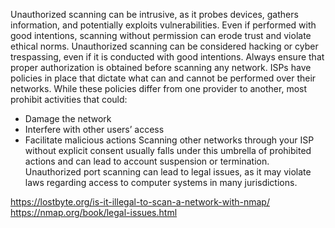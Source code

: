 Unauthorized scanning can be intrusive, as it probes devices, gathers information, and potentially exploits vulnerabilities. Even if performed with good intentions, scanning without permission can erode trust and violate ethical norms.
Unauthorized scanning can be considered hacking or cyber trespassing, even if it is conducted with good intentions. Always ensure that proper authorization is obtained before scanning any network.
ISPs have policies in place that dictate what can and cannot be performed over their networks. While these policies differ from one provider to another, most prohibit activities that could:
 * Damage the network
 * Interfere with other users’ access
 * Facilitate malicious actions
Scanning other networks through your ISP without explicit consent usually falls under this umbrella of prohibited actions and can lead to account suspension or termination.
Unauthorized port scanning can lead to legal issues, as it may violate laws regarding access to computer systems in many jurisdictions.

https://lostbyte.org/is-it-illegal-to-scan-a-network-with-nmap/
https://nmap.org/book/legal-issues.html
